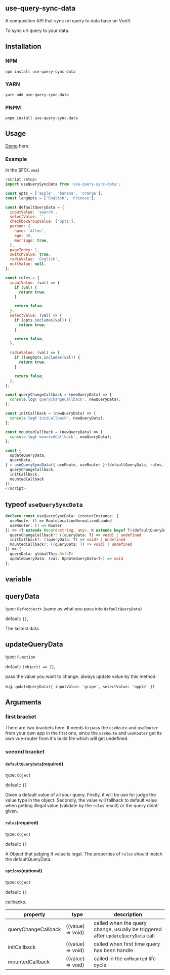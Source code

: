 ## use-query-sync-data

A composition API that sync url query to data base on Vue3.

To sync url query to your data. 

## Installation

### NPM

```
npm install use-query-sync-data
```

### YARN

```
yarn add use-query-sync-data
```

### PNPM

```
pnpm install use-query-sync-data
```

## Usage

[Demo](https://c9t6vx-5173.csb.app/search) here.

### Example

In the SFC(`.vue`)

```js
<script setup>
import useQuerySyncData from 'use-query-sync-data';

const opts = ['apple', 'banana', 'orange'];
const langOpts = ['English', 'Chinese'];

const defaultQueryData = {
  inputValue: 'search',
  selectValue: '',
  checkboxGroupValue: ['opt1'],
  person: {
    name: 'Allen',
    age: 30,
    marriage: true,
  },
  pageIndex: 1,
  switchValue: true,
  radioValue: 'English',
  nullValue: null,
};

const rules = {
  inputValue: (val) => {
    if (val) {
      return true;
    }

    return false;
  },
  selectValue: (val) => {
    if (opts.includes(val)) {
      return true;
    }

    return false;
  },

  radioValue: (val) => {
    if (langOpts.includes(val)) {
      return true;
    }

    return false;
  },
};

const queryChangeCallback = (newQueryData) => {
  console.log('queryChangeCallback', newQueryData);
};

const initCallback = (newQueryData) => {
  console.log('initCallback', newQueryData);
};

const mountedCallback = (newQueryData) => {
  console.log('mountedCallback', newQueryData);
};

const {
  updateQueryData,
  queryData,
} = useQuerySyncData({ useRoute, useRouter })(defaultQueryData, rules, {
  queryChangeCallback,
  initCallback,
  mountedCallback
});
</script>
```

## typeof `useQuerySyncData`

```ts
declare const useQuerySyncData: (routerInstance: {
  useRoute: () => RouteLocationNormalizedLoaded
  useRouter: () => Router
}) => <T extends Record<string, any>, K extends keyof T>(defaultQueryData: T, rules: Rules<T>, options?: {
  queryChangeCallback?: ((queryData: T) => void) | undefined
  initCallback?: ((queryData: T) => void) | undefined
  mountedCallback?: ((queryData: T) => void) | undefined
}) => {
  queryData: globalThis.Ref<T>
  updateQueryData: (val: UpdateQueryData<T>) => void
};
```
## variable

## queryData

type: `Ref<object>` (same as what you pass into `defaultQueryData`)

default: `{}`,

The lastest data.

## updateQueryData

type: `Function`

default: `(object) => {}`,

pass the value you want to change. always update value by this method.

e.g. `updateQueryData({ inputValue: 'grape', selectValue: 'apple' })`

## Arguments

### first bracket
There are two brackets here. It needs to pass the `useRoute` and `useRouter` from your own app in the first one, since the `useRoute` and `useRouter` get its own vue-router from it's build file which will get undefined.

### sceond bracket

#### `defaultQueryData`(required)

type: `Object`

default: `{}`

Given a default value of all your query. Firstly, it will be use for judge the value type in the object. Secondly, the value will fallback to default value when getting illegal value (validate by the `rules` result) or the query didnt' given.

#### `rules`(required)

type: `Object`

default: `{}`

A Object that judging if value is legal. The properties of `rules` should match the defaultQueryData.


#### `options`(optional)

type: `Object`

default: `{}`

callbacks.

|property|type|description|
|-|-|-|
|queryChangeCallback|((value) => void)|called when the query change, usually be triggered after `updateQueryData` call|
|initCallback|((value) => void)|called when first time query has been handle|
|mountedCallback|((value) => void)|called in the `onMounted` life cycle|
